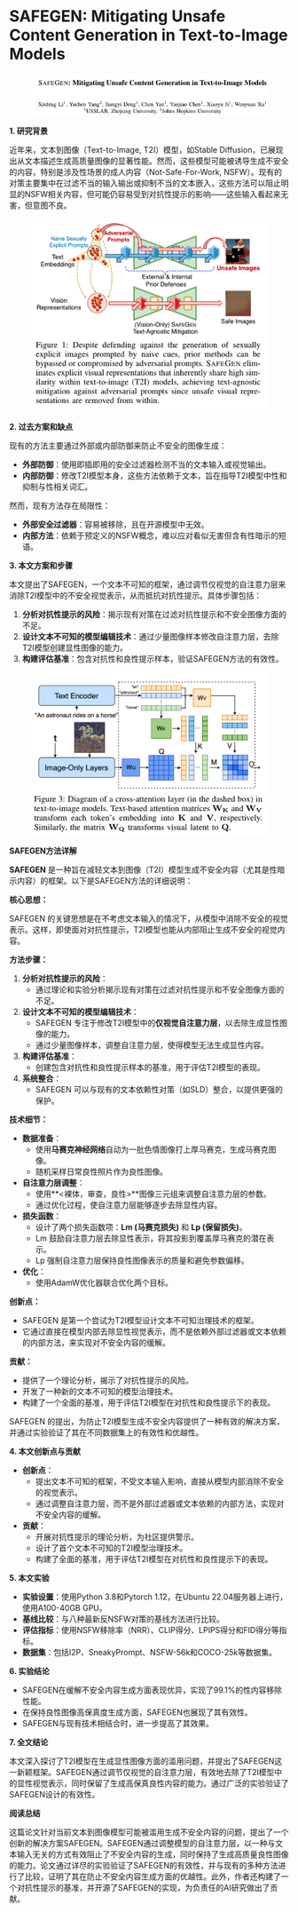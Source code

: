 # SAFEGEN: Mitigating Unsafe Content Generation in Text-to-Image Models

<figure><img src="../.gitbook/assets/image (5) (1).png" alt=""><figcaption></figcaption></figure>



**1. 研究背景**

近年来，文本到图像（Text-to-Image, T2I）模型，如Stable Diffusion，已展现出从文本描述生成高质量图像的显著性能。然而，这些模型可能被诱导生成不安全的内容，特别是涉及性场景的成人内容（Not-Safe-For-Work, NSFW）。现有的对策主要集中在过滤不当的输入输出或抑制不当的文本嵌入，这些方法可以阻止明显的NSFW相关内容，但可能仍容易受到对抗性提示的影响——这些输入看起来无害，但意图不良。

<figure><img src="../.gitbook/assets/image (6).png" alt=""><figcaption></figcaption></figure>

**2. 过去方案和缺点**

现有的方法主要通过外部或内部防御来防止不安全的图像生成：

* **外部防御**：使用即插即用的安全过滤器检测不当的文本输入或视觉输出。
* **内部防御**：修改T2I模型本身，这些方法依赖于文本，旨在指导T2I模型中性和抑制与性相关词汇。

然而，现有方法存在局限性：

* **外部安全过滤器**：容易被移除，且在开源模型中无效。
* **内部方法**：依赖于预定义的NSFW概念，难以应对看似无害但含有性暗示的短语。

**3. 本文方案和步骤**

本文提出了SAFEGEN，一个文本不可知的框架，通过调节仅视觉的自注意力层来消除T2I模型中的不安全视觉表示，从而抵抗对抗性提示。具体步骤包括：

1. **分析对抗性提示的风险**：揭示现有对策在过滤对抗性提示和不安全图像方面的不足。
2. **设计文本不可知的模型编辑技术**：通过少量图像样本修改自注意力层，去除T2I模型创建显性图像的能力。
3. **构建评估基准**：包含对抗性和良性提示样本，验证SAFEGEN方法的有效性。

<figure><img src="../.gitbook/assets/image (7).png" alt=""><figcaption></figcaption></figure>

**SAFEGEN方法详解**

**SAFEGEN** 是一种旨在减轻文本到图像（T2I）模型生成不安全内容（尤其是性暗示内容）的框架。以下是SAFEGEN方法的详细说明：

**核心思想：**

SAFEGEN 的关键思想是在不考虑文本输入的情况下，从模型中消除不安全的视觉表示。这样，即使面对对抗性提示，T2I模型也能从内部阻止生成不安全的视觉内容。

**方法步骤：**

1. **分析对抗性提示的风险**：
   * 通过理论和实验分析揭示现有对策在过滤对抗性提示和不安全图像方面的不足。
2. **设计文本不可知的模型编辑技术**：
   * SAFEGEN 专注于修改T2I模型中的**仅视觉自注意力层**，以去除生成显性图像的能力。
   * 通过少量图像样本，调整自注意力层，使得模型无法生成显性内容。
3. **构建评估基准**：
   * 创建包含对抗性和良性提示样本的基准，用于评估T2I模型的表现。
4. **系统整合**：
   * SAFEGEN 可以与现有的文本依赖性对策（如SLD）整合，以提供更强的保护。

**技术细节：**

* **数据准备**：
  * 使用**马赛克神经网络**自动为一批色情图像打上厚马赛克，生成马赛克图像。
  * 随机采样日常良性照片作为良性图像。
* **自注意力层调整**：
  * 使用\*\*<裸体，审查，良性>\*\*图像三元组来调整自注意力层的参数。
  * 通过优化过程，使自注意力层能够逐步去除显性内容。
* **损失函数**：
  * 设计了两个损失函数项：**Lm (马赛克损失)** 和 **Lp (保留损失)**。
  * Lm 鼓励自注意力层去除显性表示，将其投影到覆盖厚马赛克的潜在表示。
  * Lp 强制自注意力层保持良性图像表示的质量和避免参数偏移。
* **优化**：
  * 使用AdamW优化器联合优化两个目标。

**创新点：**

* SAFEGEN 是第一个尝试为T2I模型设计文本不可知治理技术的框架。
* 它通过直接在模型内部去除显性视觉表示，而不是依赖外部过滤器或文本依赖的内部方法，来实现对不安全内容的缓解。

**贡献：**

* 提供了一个理论分析，揭示了对抗性提示的风险。
* 开发了一种新的文本不可知的模型治理技术。
* 构建了一个全面的基准，用于评估T2I模型在对抗性和良性提示下的表现。

SAFEGEN 的提出，为防止T2I模型生成不安全内容提供了一种有效的解决方案，并通过实验验证了其在不同数据集上的有效性和优越性。





**4. 本文创新点与贡献**

* **创新点**：
  * 提出文本不可知的框架，不受文本输入影响，直接从模型内部消除不安全的视觉表示。
  * 通过调整自注意力层，而不是外部过滤器或文本依赖的内部方法，实现对不安全内容的缓解。
* **贡献**：
  * 开展对抗性提示的理论分析，为社区提供警示。
  * 设计了首个文本不可知的T2I模型治理技术。
  * 构建了全面的基准，用于评估T2I模型在对抗性和良性提示下的表现。

**5. 本文实验**

* **实验设置**：使用Python 3.8和Pytorch 1.12，在Ubuntu 22.04服务器上进行，使用A100-40GB GPU。
* **基线比较**：与八种最新反NSFW对策的基线方法进行比较。
* **评估指标**：使用NSFW移除率（NRR）、CLIP得分、LPIPS得分和FID得分等指标。
* **数据集**：包括I2P、SneakyPrompt、NSFW-56k和COCO-25k等数据集。

**6. 实验结论**

* SAFEGEN在缓解不安全内容生成方面表现优异，实现了99.1%的性内容移除性能。
* 在保持良性图像高保真度生成方面，SAFEGEN也展现了其有效性。
* SAFEGEN与现有技术相结合时，进一步提高了其效果。

**7. 全文结论**

本文深入探讨了T2I模型在生成显性图像方面的滥用问题，并提出了SAFEGEN这一新颖框架。SAFEGEN通过调节仅视觉的自注意力层，有效地去除了T2I模型中的显性视觉表示，同时保留了生成高保真良性内容的能力。通过广泛的实验验证了SAFEGEN设计的有效性。

**阅读总结**

这篇论文针对当前文本到图像模型可能被滥用生成不安全内容的问题，提出了一个创新的解决方案SAFEGEN。SAFEGEN通过调整模型的自注意力层，以一种与文本输入无关的方式有效阻止了不安全内容的生成，同时保持了生成高质量良性图像的能力。论文通过详尽的实验验证了SAFEGEN的有效性，并与现有的多种方法进行了比较，证明了其在防止不安全内容生成方面的优越性。此外，作者还构建了一个对抗性提示的基准，并开源了SAFEGEN的实现，为负责任的AI研究做出了贡献。
